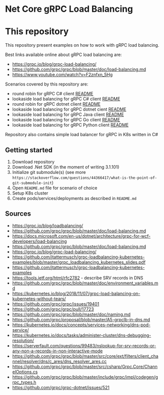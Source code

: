# Net Core gRPC Load Balancing

# This repository

This repository present examples on how to work with gRPC load balancing.

Best links available online about gRPC load balancing are:
- https://grpc.io/blog/grpc-load-balancing/
- https://github.com/grpc/grpc/blob/master/doc/load-balancing.md
- https://www.youtube.com/watch?v=F2znfxn_5Hg

Scenarios covered by this repository are:
- round robin for gRPC C# client [README](scenarios/NetCore.CSharp.RoundRobin/README.md)
- lookaside load balancing for gRPC C# client [README](scenarios/NetCore.CSharp.Lookaside/README.md)
- round robin for gRPC dotnet client [README](scenarios/NetCore.DotNet.RoundRobin/README.md)
- lookaside load balancing for gRPC dotnet cient [README](scenarios/NetCore.DotNet.Lookaside/README.md)
- lookaside load balancing for gRPC Java client [README](scenarios/Java.Lookaside/README.md)
- lookaside load balancing for gRPC Go client [README](scenarios/Go.Lookaside/README.md)
- lookaside load balancing for gRPC Python client [README](scenarios/Python.Lookaside/README.md) 

Repository also contains simple load balancer for gRPC in K8s written in C#

## Getting started

1. Download repository 
2. Download .Net SDK (in the moment of writing 3.1.101)
3. Initialize git submodule(s) (see more `https://stackoverflow.com/questions/44366417/what-is-the-point-of-git-submodule-init`)
4. Open `README.md` file for scenario of choice
5. Setup K8s cluster
6. Create pods/services/deployments as described in `README.md` 

## Sources

- https://grpc.io/blog/loadbalancing/ 
- https://github.com/grpc/grpc/blob/master/doc/load-balancing.md 
- https://docs.microsoft.com/en-us/dotnet/architecture/grpc-for-wcf-developers/load-balancing 
- https://github.com/grpc/grpc/blob/master/doc/load-balancing.md
- https://grpc.io/blog/grpc-load-balancing/
- https://github.com/jtattermusch/grpc-loadbalancing-kubernetes-examples/blob/master/grpc_loadbalancing_kubernetes_slides.pdf
- https://github.com/jtattermusch/grpc-loadbalancing-kubernetes-examples
- https://tools.ietf.org/html/rfc2782 - describe SRV records in DNS
- https://github.com/grpc/grpc/blob/master/doc/environment_variables.md
- https://kubernetes.io/blog/2018/11/07/grpc-load-balancing-on-kubernetes-without-tears/
- https://github.com/grpc/grpc/issues/19401
- https://github.com/grpc/grpc/pull/17723
- https://github.com/grpc/grpc/blob/master/doc/naming.md
- https://github.com/grpc/proposal/blob/master/A5-grpclb-in-dns.md
- https://kubernetes.io/docs/concepts/services-networking/dns-pod-service/
- https://kubernetes.io/docs/tasks/administer-cluster/dns-debugging-resolution/
- https://serverfault.com/questions/99483/nslookup-for-srv-records-or-any-non-a-records-in-non-interactive-mode
- https://github.com/grpc/grpc/blob/master/src/core/ext/filters/client_channel/resolver/dns/c_ares/dns_resolver_ares.cc
- https://github.com/grpc/grpc/blob/master/src/csharp/Grpc.Core/ChannelOptions.cs
- https://github.com/grpc/grpc/blob/master/include/grpc/impl/codegen/grpc_types.h
- https://github.com/grpc/grpc-dotnet/issues/521